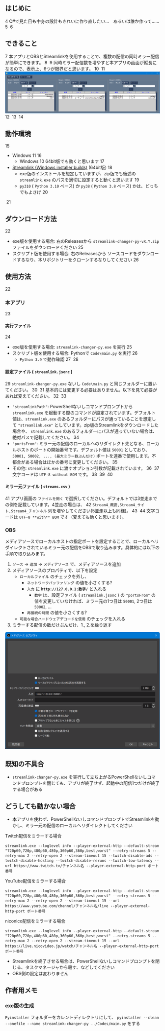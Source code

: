 ## はじめに
4
C#で見た目も中身の設計もきれいに作り直したい…　あるいは誰か作って……
5
​
6
## できること
7
本アプリとOBSとStreamlinkを使用することで、複数の配信の同時ミラー配信が簡単にできます。
8
​
9
同時ミラー配信数を増やすと本アプリの画面が縦長になるので、表示上、6つが限界だと思います。
10
​
11
![スクリーンショット(アプリ)](./ScreenShot_App.png)
12
​
13
​
14
## 動作環境
15
- Windows 11
16
    - Windows 10 64bit版でも動くと思います
17
- [Streamlink (Windows installer builds)](https://github.com/streamlink/windows-builds/releases) (64bit版)
18
    - exe版のインストールを想定していますが、zip版でも後述の `streamlink.exe` のパスを適切に設定すると動くと思います
19
    - `py310` ( `Python 3.10` ベース) か `py38` ( `Python 3.8` ベース) かは、どっちでもよさげ
20

​
21
## ダウンロード方法
22
- exe版を使用する場合: 右のReleasesから `streamlink-changer-py-vX.Y.zip` ファイルをダウンロードください
25
- スクリプト版を使用する場合: 右のReleasesから ソースコードをダウンロードするなり、本リポジトリーをクローンするなりしてください
26

## 使用方法
22
### 本アプリ
23
#### 実行ファイル
24
- exe版を使用する場合: `streamlink-changer-py.exe` を実行
25
- スクリプト版を使用する場合: Pythonで `Code\main.py` を実行
26
    - `Python 3.9` で動作確認
27
​
28
#### 設定ファイル ( `streamlink.jsonc` )
29
`streamlink-changer-py.exe` ないし `Code\main.py` と同じフォルダーに置いてください。
30
​
31
基本的には変更する必要はありません。以下を見て必要があれば変えてください。
32
​
33
- `"streamlinkPath"`: PowerShellないしコマンドプロンプトから `streamlink.exe` を起動する際のコマンドが設定されています。デフォルト値は、`streamlink.exe` のあるフォルダーにパスが通っていることを想定して `"streamlink.exe"` としています。zip版のStreamlinkをダウンロードした場合や、 `streamlink.exe` のあるフォルダーにパスが通っていない場合は、絶対パスで記載してください。
34
- `"portsFrom"`: ミラー元の配信のローカルへのリダイレクト先となる、ローカルホストのポートの開始番号です。デフォルト値は `50001` としており、 `50001, 50002, ..., (最大ミラー数ぶんだけ)` ポートを連番で使用します。不都合がある場合はほかの番号に変更してください。
35
- その他: `streamlink.exe` に渡すオプション引数が記載されています。
36
​
37
文字コードは `UTF-8 without BOM` です。
38
​
39
​
40
#### ミラー元ファイル ( `streams.csv` )
41
アプリ画面の `ファイルを開く` で選択してください。デフォルトでは3並走までの例を記載しています。4並走の場合は、
42
`Stream4_概要,Stream4_サイト,Stream4_チャンネル` 列を増やしてください(5並走以上も同様)。
43
​
44
文字コードは `UTF-8 **with** BOM` です（変えても動くと思います）。


### OBS
メディアソースでローカルホストの指定ポートを設定することで、ローカルへリダイレクトされているミラー元の配信をOBSで取り込みます。具体的には以下の手順で取り込みます。
1. `ソース` → `追加` → `メディアソース` で、メディアソースを追加
2. メディアソースのプロパティで、以下を設定
    - `ローカルファイル` のチェックを外し、
        - `ネットワークバッファリング` の値を小さくする?
        - `入力` に **`http://127.0.0.1:数字/`** と入れる
            - `数字` は、設定ファイル ( `streamlink.jsonc` ) の `"portsFrom"` の値を変更していなければ、ミラー元の1つ目は `50001`, 2つ目は `50002`, ...
        - `再接続の時間` の値を小さくする?
    - `可能な場合ハードウェアデコードを使用` のチェックを入れる
3. ミラーする配信の数だけぶんだけ、1., 2.を繰り返す

![スクリーンショット(アプリ)](./ScreenShot_OBS.png)


## 既知の不具合
- `streamlink-changer-py.exe` を実行して立ち上がるPowerShellないしコマンドプロンプトを閉じても、アプリが終了せず、起動中の配信1つだけが終了する場合がある


## どうしても動かない場合
- 本アプリを使わず、PowerShellないしコマンドプロンプトでStreamlinkを動かし、ミラー元の配信のローカルへリダイレクトしてください

Twitch配信をミラーする場合
```
streamlink.exe --loglevel info --player-external-http --default-stream "720p60,720p,480p60,480p,360p60,360p,best,worst" --retry-streams 5 --retry-max 2 --retry-open 2 --stream-timeout 15 --twitch-disable-ads --twitch-disable-hosting --twitch-disable-reruns --twitch-low-latency --url https://www.twitch.tv/チャンネル名 --player-external-http-port ポート番号
```

YouTube配信をミラーする場合
```
streamlink.exe --loglevel info --player-external-http --default-stream "720p60,720p,480p60,480p,360p60,360p,best,worst" --retry-streams 5 --retry-max 2 --retry-open 2 --stream-timeout 15 --url https://www.youtube.com/channel/チャンネル名/live --player-external-http-port ポート番号
```

niconico配信をミラーする場合
```
streamlink.exe --loglevel info --player-external-http --default-stream "720p60,720p,480p60,480p,360p60,360p,best,worst" --retry-streams 5 --retry-max 2 --retry-open 2 --stream-timeout 15 --url https://live.nicovideo.jp/watch/チャンネル名 --player-external-http-port ポート番号
```

- Streamlinkを終了させる場合は、PowerShellないしコマンドプロンプトを閉じる、タスクマネージャから殺す、などしてください
- OBS側の設定は変わりません


## 作者用メモ
### exe版の生成
`Pyinstaller` フォルダーをカレントディレクトリにして、 `pyinstaller --clean --onefile --name streamlink-changer-py ../Codes/main.py` をする
